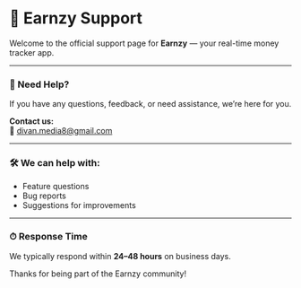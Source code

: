 # 📱 Earnzy Support

Welcome to the official support page for **Earnzy** — your real-time money tracker app.

---

### 💬 Need Help?

If you have any questions, feedback, or need assistance, we’re here for you.

**Contact us:**  
📧 [divan.media8@gmail.com](mailto:divan.media8@gmail.com)

---

### 🛠 We can help with:
- Feature questions  
- Bug reports  
- Suggestions for improvements  

---

### ⏱ Response Time
We typically respond within **24–48 hours** on business days.

Thanks for being part of the Earnzy community!

